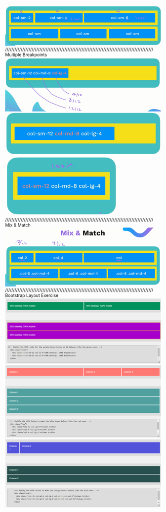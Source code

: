 ![bootstrap breakpoints for screen size ranges](image.png)
///////////////////////////////////////////////////////////////////////////////////////////////
Multiple Breakpoints
![alt text](image-1.png)
![alt text](image-2.png)
![alt text](image-3.png)
///////////////////////////////////////////////////////////////////////////////////////////////
Mix & Match
![alt text](image-4.png)
///////////////////////////////////////////////////////////////////////////////////////////////
Bootstrap Layout Exercise
![Exercise 1](image-5.png)
![Exercise 2](image-6.png)
![Exercise 3](image-7.png)
